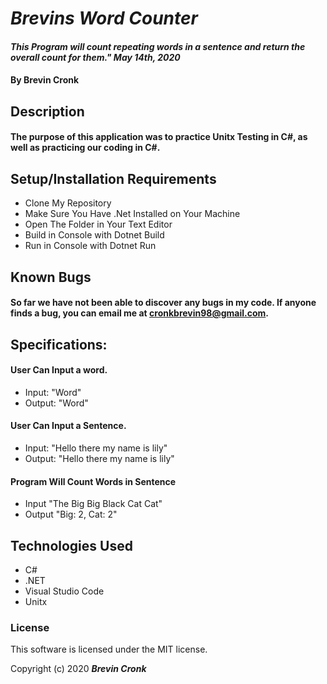 # _Brevins Word Counter_

#### _This Program will count repeating words in a sentence and return the overall count for them." May 14th, 2020_

#### By Brevin Cronk

## Description

#### The purpose of this application was to practice Unitx Testing in C#, as well as practicing our coding in C#.

## Setup/Installation Requirements

* Clone My Repository
* Make Sure You Have .Net Installed on Your Machine
* Open The Folder in Your Text Editor
* Build in Console with Dotnet Build
* Run in Console with Dotnet Run


## Known Bugs

#### So far we have not been able to discover any bugs in my code. If anyone finds a bug, you can email me at cronkbrevin98@gmail.com.

## Specifications:

#### User Can Input a word.
* Input: "Word"
* Output: "Word"

#### User Can Input a Sentence.
* Input: "Hello there my name is lily"
* Output: "Hello there my name is lily"

#### Program Will Count Words in Sentence
* Input "The Big Big Black Cat Cat"
* Output "Big: 2, Cat: 2"


## Technologies Used

* C#
* .NET
* Visual Studio Code
* Unitx

### License
This software is licensed under the MIT license.


Copyright (c) 2020 **_Brevin Cronk_**
